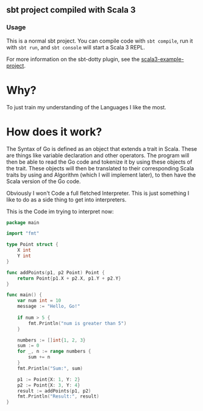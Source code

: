 ## sbt project compiled with Scala 3

### Usage

This is a normal sbt project. You can compile code with `sbt compile`, run it with `sbt run`, and `sbt console` will start a Scala 3 REPL.

For more information on the sbt-dotty plugin, see the
[scala3-example-project](https://github.com/scala/scala3-example-project/blob/main/README.md).



# Why? 
To just train my understanding of the Languages I like the most. 


# How does it work?
The Syntax of Go is defined as an object that extends a trait in Scala. These are things like variable declaration and other operators. The program will then be able to read the Go code and tokenize it by using these objects of the trait. These objects will then be translated to their corresponding Scala traits by using and Algorithm (which I will implement later), to then have the Scala version of the Go code.

Obviously I won't Code a full fletched Interpreter. This is just something I like to do as a side thing to get into interpreters.

This is the Code im trying to interpret now: 
```go
package main

import "fmt"

type Point struct {
    X int
    Y int
}

func addPoints(p1, p2 Point) Point {
    return Point{p1.X + p2.X, p1.Y + p2.Y}
}

func main() {
    var num int = 10
    message := "Hello, Go!"
    
    if num > 5 {
        fmt.Println("num is greater than 5")
    }

    numbers := []int{1, 2, 3}
    sum := 0
    for _, n := range numbers {
        sum += n
    }
    fmt.Println("Sum:", sum)

    p1 := Point{X: 1, Y: 2}
    p2 := Point{X: 3, Y: 4}
    result := addPoints(p1, p2)
    fmt.Println("Result:", result)
}

```
